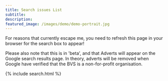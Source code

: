 ```yaml
---
title: Search issues List
subtitle: 
description: 
featured_image: /images/demo/demo-portrait.jpg
---
```

For reasons that currently escape me, you need to refresh this page in your browser for the search box to appear!

Please also note that this is in 'beta', and that Adverts will appear on the Google search results page.   In theory, adverts will be removed when Google have verified that the BVS is a non-for-profit organisation.

{% include search.html %}
